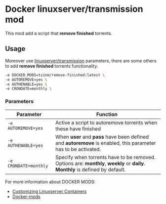 # Docker linuxserver/transmission mod

This mod add a script that **remove finished** torrents. 



## Usage

Moreover use [linuxserver/transmission](https://hub.docker.com/r/linuxserver/transmission) parameters, there are some others to add **remove finished** torrents functionality.

```bash
-e DOCKER_MODS=tzinm/remove-finished:latest \
-e AUTOREMOVE=yes \
-e AUTHENABLE=yes \
-e CRONDATE=monthly \
```



### Parameters

| Parameter             | Function                                                     |
| --------------------- | ------------------------------------------------------------ |
| `-e AUTOREMOVE=yes`   | Active a script to autoremove torrents when these have finished |
| `-e AUTHENABLE=yes`   | When **user** and **pass** have been defined and **autoremove** is enabled, this parameter has to be activated. |
| `-e CRONDATE=monthly` | Specify when torrents have to be removed. Options are: **monthly**, **weekly** or **daily**. **Monthly** is defined by default. |

For more information about DOCKER MODS:

* [Customizing Linuxserver Containers](https://blog.linuxserver.io/2019/09/14/customizing-our-containers/)
* [Docker-mods](https://github.com/linuxserver/docker-mods)
